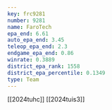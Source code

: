 ```yaml
---
key: frc9281
number: 9281
name: FaroTech
epa_end: 6.61
auto_epa_end: 3.45
teleop_epa_end: 2.3
endgame_epa_end: 0.86
winrate: 0.3889
district_epa_rank: 1558
district_epa_percentile: 0.1349
type: Team
---
```

[[2024tuhc]]
[[2024tuis3]]
